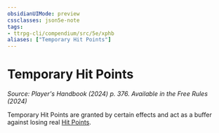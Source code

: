 ```yaml
---
obsidianUIMode: preview
cssclasses: json5e-note
tags:
- ttrpg-cli/compendium/src/5e/xphb
aliases: ["Temporary Hit Points"]
---
```

# Temporary Hit Points
*Source: Player's Handbook (2024) p. 376. Available in the Free Rules (2024)* 

Temporary Hit Points are granted by certain effects and act as a buffer against losing real [Hit Points](hit-points-xphb.md).